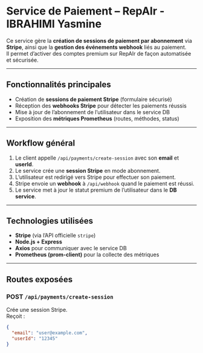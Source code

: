 # Service de Paiement – RepAIr  -IBRAHIMI Yasmine

Ce service gère la **création de sessions de paiement par abonnement** via **Stripe**, ainsi que la **gestion des événements webhook** liés au paiement.  
Il permet d’activer des comptes premium sur RepAIr de façon automatisée et sécurisée.

---

## Fonctionnalités principales

-  Création de **sessions de paiement Stripe** (formulaire sécurisé)
-  Réception des **webhooks Stripe** pour détecter les paiements réussis
-  Mise à jour de l’abonnement de l’utilisateur dans le service DB
-  Exposition des **métriques Prometheus** (routes, méthodes, status)

---

##  Workflow général

1. Le client appelle `/api/payments/create-session` avec son **email** et **userId**.
2. Le service crée une **session Stripe** en mode abonnement.
3. L’utilisateur est redirigé vers Stripe pour effectuer son paiement.
4. Stripe envoie un **webhook** à `/api/webhook` quand le paiement est réussi.
5. Le service met à jour le statut premium de l’utilisateur dans le **DB service**.

---

## Technologies utilisées

- **Stripe** (via l’API officielle `stripe`)
- **Node.js + Express**
- **Axios** pour communiquer avec le service DB
- **Prometheus (prom-client)** pour la collecte des métriques

---

##  Routes exposées

### POST `/api/payments/create-session`

Crée une session Stripe.  
Reçoit :
```json
{
  "email": "user@example.com",
  "userId": "12345"
}
